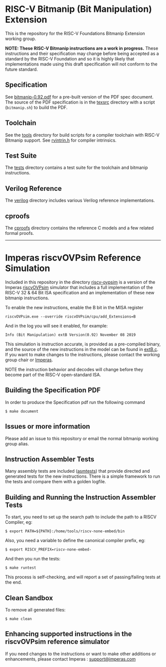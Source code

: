 # RISC-V Bitmanip (Bit Manipulation) Extension

This is the repository for the RISC-V Foundations Bitmanip Extension working group.

**NOTE: These RISC-V Bitmanip instructions are a work in progress.**
These instructions and their specification may change before being accepted as a standard by the RISC-V Foundation and so it is highly likely that implementations made using this draft specification will not conform to the future standard.

## Specification 
See [bitmanip-0.92.pdf](bitmanip-0.92.pdf) for a pre-built version of the PDF spec document.
The source of the PDF specification is in the [texsrc](texsrc) directory with a script (`bitmanip.sh`) to build the PDF.

## Toolchain
See the [tools](tools) directory for build scripts for a compiler toolchain with RISC-V Bitmanip support.
See [rvintrin.h](https://github.com/riscv/riscv-bitmanip/blob/master/cproofs/rvintrin.h) for compiler intrinsics.

## Test Suite
The [tests](tests) directory contains a test suite for the toolchain and bitmanip instructions.

## Verilog Reference
The [verilog](verilog) directory includes various Verilog reference implementations.

## cproofs
The [cproofs](cproofs) directory contains the reference C models and a few related formal proofs.

----

# Imperas riscvOVPsim Reference Simulation
Included in this repository in the directory [riscv-ovpsim](riscv-ovpsim) is a version of the Imperas [riscvOVPsim](riscv-ovpsim/README.md) simulator that includes a full implementation of the RISC-V 32 & 64 Bit ISA specification and an implementation of these new bitmanip instructions. 

To enable the new instructions, enable the B bit in the MISA register

    riscvOVPsim.exe --override riscvOVPsim/cpu/add_Extensions=B

And in the log you will see it enabled, for example:

    Info (Bit Manipulation) extB Version(0.92) November 08 2019

This simulation is instruction accurate, is provided as a pre-compiled binary, and the source of the new instructions in the model can be found in [extB.c](Imperas/ImperasLib/source/riscv.ovpworld.org/intercept/extB/1.0/model/extB.c). If you want to make changes to the instructions, please contact the working group chair or [Imperas](mailto:info@imperas.com).

NOTE the instruction behavior and decodes will change before they become part of the RISC-V open-standard ISA.

## Building the Specification PDF
In order to produce the Specification pdf run the following command

    $ make document

## Issues or more information
Please add an issue to this repository or email the normal bitmanip working group alias.

## Instruction Assembler Tests
Many assembly tests are included ([asmtests](asmtests)) that provide directed and generated tests for the new instructions. There is a simple framework to run the tests and compare them with a golden logfile.

## Building and Running the Instruction Assembler Tests
To start, you need to set up the search path to include the path to a RISCV Compiler, eg:

    $ export PATH=${PATH}:/home/tools/riscv-none-embed/bin
    
Also, you need a variable to define the canonical compiler prefix, eg:

    $ export RISCV_PREFIX=riscv-none-embed-
    
And then you run the tests:

    $ make runtest
    
This process is self-checking, and will report a set of passing/failing tests at the end.

## Clean Sandbox
To remove all generated files:

    $ make clean
 
## Enhancing supported instructions in the riscvOVPsim reference simulator
If you  need changes to the instructions or want to make other additions or enhancements, please contact Imperas : support@imperas.com

